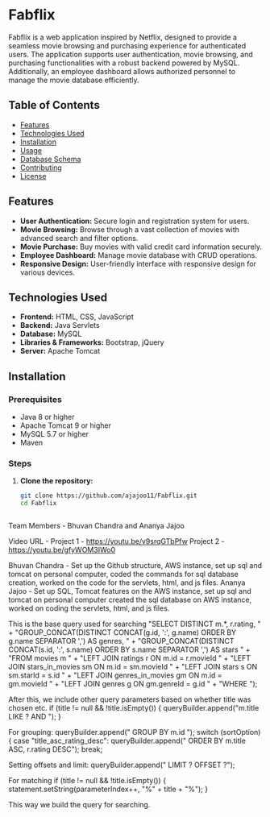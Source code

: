 # Fabflix

Fabflix is a web application inspired by Netflix, designed to provide a seamless movie browsing and purchasing experience for authenticated users. The application supports user authentication, movie browsing, and purchasing functionalities with a robust backend powered by MySQL. Additionally, an employee dashboard allows authorized personnel to manage the movie database efficiently.

## Table of Contents
- [Features](#features)
- [Technologies Used](#technologies-used)
- [Installation](#installation)
- [Usage](#usage)
- [Database Schema](#database-schema)
- [Contributing](#contributing)
- [License](#license)

## Features
- **User Authentication:** Secure login and registration system for users.
- **Movie Browsing:** Browse through a vast collection of movies with advanced search and filter options.
- **Movie Purchase:** Buy movies with valid credit card information securely.
- **Employee Dashboard:** Manage movie database with CRUD operations.
- **Responsive Design:** User-friendly interface with responsive design for various devices.

## Technologies Used
- **Frontend:** HTML, CSS, JavaScript
- **Backend:** Java Servlets
- **Database:** MySQL
- **Libraries & Frameworks:** Bootstrap, jQuery
- **Server:** Apache Tomcat

## Installation
### Prerequisites
- Java 8 or higher
- Apache Tomcat 9 or higher
- MySQL 5.7 or higher
- Maven

### Steps
1. **Clone the repository:**
   ```bash
   git clone https://github.com/ajajoo11/Fabflix.git
   cd Fabflix



Team Members - Bhuvan Chandra and Ananya Jajoo

Video URL - Project 1 - https://youtu.be/v9srqGTbPfw
Project 2 - https://youtu.be/gfyWOM3IWo0 

Bhuvan Chandra - Set up the Github structure, AWS instance, set up sql and tomcat on personal computer, coded the commands for sql database creation, worked on the code for the servlets, html, and js files.
Ananya Jajoo - Set up SQL, Tomcat features on the AWS instance, set up sql and tomcat on personal computer created the sql database on AWS instance, worked on coding the servlets, html, and js files.

This is the base query used for searching
"SELECT DISTINCT m.*, r.rating, " +
                            "GROUP_CONCAT(DISTINCT CONCAT(g.id, ':', g.name) ORDER BY g.name SEPARATOR ',') AS genres, "
                            +
                            "GROUP_CONCAT(DISTINCT CONCAT(s.id, ':', s.name) ORDER BY s.name SEPARATOR ',') AS stars " +
                            "FROM movies m " +
                            "LEFT JOIN ratings r ON m.id = r.movieId " +
                            "LEFT JOIN stars_in_movies sm ON m.id = sm.movieId " +
                            "LEFT JOIN stars s ON sm.starId = s.id " +
                            "LEFT JOIN genres_in_movies gm ON m.id = gm.movieId " +
                            "LEFT JOIN genres g ON gm.genreId = g.id " +
                            "WHERE ");

After this, we include other query parameters based on whether title was chosen etc.
if (title != null && !title.isEmpty()) {
                queryBuilder.append("m.title LIKE ? AND ");
            }

For grouping:
queryBuilder.append(" GROUP BY m.id ");
 switch (sortOption) {
                case "title_asc_rating_desc":
                    queryBuilder.append(" ORDER BY m.title ASC, r.rating DESC");
                    break;

Setting offsets and limit:
 queryBuilder.append(" LIMIT ? OFFSET ?");

For matching
if (title != null && !title.isEmpty()) {
                statement.setString(parameterIndex++, "%" + title + "%");
            }

This way we build the query for searching.



